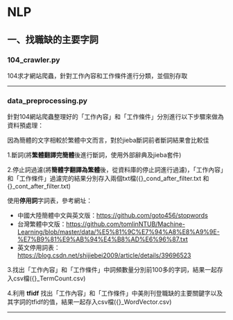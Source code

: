 # NLP


## 一、找職缺的主要字詞

### 104_crawler.py 

104求才網站爬蟲，針對工作內容和工作條件進行分類，並個別存取

----------------------------------------------------------------------------

### data_preprocessing.py

針對104網站爬蟲整理好的「工作內容」和「工作條件」分別進行以下步驟來做為資料預處理：

因為簡體的文字相較於繁體中文而言，對於jieba斷詞前者斷詞結果會比較佳

1.斷詞(將**繁體翻譯完簡體**後進行斷詞，使用外部辭典及jieba套件)

2.停止詞過濾(將**簡體字翻譯為繁體**後，從資料庫的停止詞進行過濾)，「工作內容」和「工作條件」過濾完的結果分別存入兩個txt檔({}_cond_after_filter.txt 和{}_cont_after_filter.txt)

使用**停用詞**字詞表，參考網址：
+ 中國大陸簡體中文與英文版：https://github.com/goto456/stopwords
+ 台灣繁體中文版：https://github.com/tomlinNTUB/Machine-Learning/blob/master/data/%E5%81%9C%E7%94%A8%E8%A9%9E-%E7%B9%81%E9%AB%94%E4%B8%AD%E6%96%87.txt
+ 英文停用詞表：https://blog.csdn.net/shijiebei2009/article/details/39696523

3.找出「工作內容」和「工作條件」中詞頻數量分別前100多的字詞，結果一起存入csv檔({}_TermCount.csv)

4.利用 **tfidf** 找出「工作內容」和「工作條件」中美則刊登職缺的主要關鍵字以及其字詞的tfidf的值，結果一起存入csv檔({}_WordVector.csv)

--------------------------------------------------------------------------------------------------------------------------



